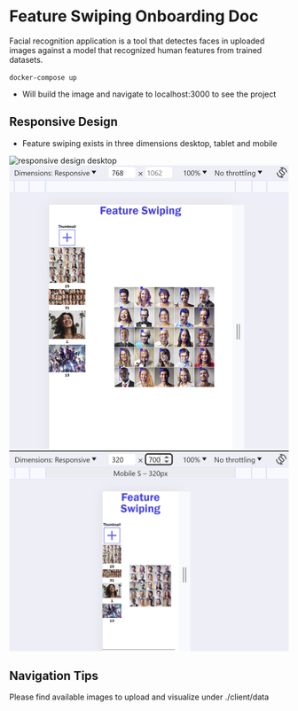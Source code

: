 # Feature Swiping Onboarding Doc

Facial recognition application is a tool that detectes faces in uploaded images against a model that recognized human features from trained datasets. 

`docker-compose up` 
- Will build the image and navigate to localhost:3000 to see the project

## Responsive Design
- Feature swiping exists in three dimensions desktop, tablet and mobile

![responsive design desktop](./client/data/feature-swiping-desktop.PNG)
![responsive design tablet](./client/data/feature-swiping-tablet.PNG)
![responsive design mobile](./client/data/feature-swiping-mobile.PNG)

## Navigation Tips
Please find available images to upload and visualize under ./client/data